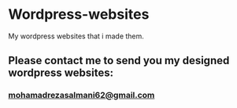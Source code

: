 # Wordpress-websites
My wordpress websites that i made them.
## Please contact me to send you my designed wordpress websites:
### mohamadrezasalmani62@gmail.com

